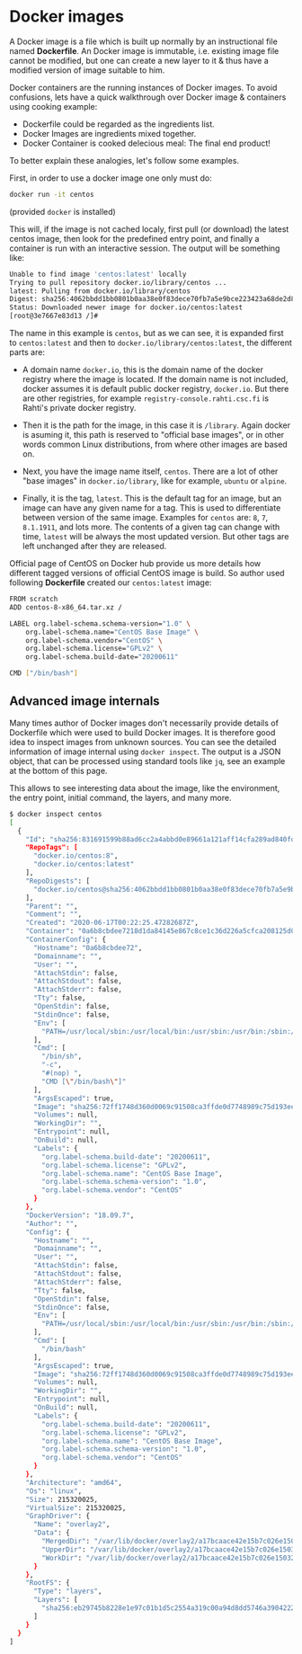 # Docker images

A Docker image is a file which is built up normally by an instructional file named **Dockerfile**. An Docker image is immutable, i.e. existing image file cannot be modified, but one can create a new layer to it & thus have a modified version of image suitable to him.

Docker containers are the running instances of Docker images. To avoid confusions, lets have a quick walkthrough over Docker image & containers using cooking example:

* Dockerfile could be regarded as the ingredients list.
* Docker Images are ingredients mixed together.
* Docker Container is cooked delecious meal: The final end product!

To better explain these analogies, let's follow some examples.

First, in order to use a docker image one only must do:

```sh
docker run -it centos
```

(provided `docker` is installed)

This will, if the image is not cached localy, first pull (or download) the latest centos image, then look for the predefined entry point, and finally a container is run with an interactive session. The output will be something like:

```sh
Unable to find image 'centos:latest' locally
Trying to pull repository docker.io/library/centos ...
latest: Pulling from docker.io/library/centos
Digest: sha256:4062bbdd1bb0801b0aa38e0f83dece70fb7a5e9bce223423a68de2d8b784b43b
Status: Downloaded newer image for docker.io/centos:latest
[root@3e7667e83d13 /]#
```

The name in this example is `centos`, but as we can see, it is expanded first to `centos:latest` and then to `docker.io/library/centos:latest`, the different parts are:

* A domain name `docker.io`, this is the domain name of the docker registry where the image is located. If the domain name is not included, docker assumes it is default public docker registry, `docker.io`. But there are other registries, for example  `registry-console.rahti.csc.fi` is Rahti's private docker registry.

* Then it is the path for the image, in this case it is `/library`. Again docker is asuming it, this path is reserved to "official base images", or in other words common Linux distributions, from where other images are based on.

* Next, you have the image name itself, `centos`. There are a lot of other "base images" in `docker.io/library`, like for example, `ubuntu` or `alpine`.

* Finally, it is the tag, `latest`. This is the default tag for an image, but an image can have any given name for a tag. This is used to differentiate between version of the same image. Examples for `centos` are: `8`, `7`, `8.1.1911`, and lots more. The contents of a given tag can change with time, `latest` will be always the most updated version. But other tags are left unchanged after they are released.


Official page of CentOS on Docker hub provide us more details how different tagged versions of official CentOS image is build. So author used following **Dockerfile** created our `centos:latest` image:
```sh
FROM scratch
ADD centos-8-x86_64.tar.xz /

LABEL org.label-schema.schema-version="1.0" \
    org.label-schema.name="CentOS Base Image" \
    org.label-schema.vendor="CentOS" \
    org.label-schema.license="GPLv2" \
    org.label-schema.build-date="20200611"

CMD ["/bin/bash"]
```

## Advanced image internals

Many times author of Docker images don't necessarily provide details of Dockerfile which were used to build Docker images. It is therefore good idea to inspect images from unknown sources. You can see the detailed information of image internal using `docker inspect`. The output is a JSON object, that can be processed using standard tools like `jq`, see an example at the bottom of this page.

This allows to see interesting data about the image, like the environment, the entry point, initial command, the layers, and many more.

```bash
$ docker inspect centos
[
  {
    "Id": "sha256:831691599b88ad6cc2a4abbd0e89661a121aff14cfa289ad840fd3946f274f1f",
    "RepoTags": [
      "docker.io/centos:8",
      "docker.io/centos:latest"
    ],
    "RepoDigests": [
      "docker.io/centos@sha256:4062bbdd1bb0801b0aa38e0f83dece70fb7a5e9bce223423a68de2d8b784b43b"
    ],
    "Parent": "",
    "Comment": "",
    "Created": "2020-06-17T00:22:25.47282687Z",
    "Container": "0a6b8cbdee7218d1da84145e867c8ce1c36d226a5cfca208125d08ac56f7c5af",
    "ContainerConfig": {
      "Hostname": "0a6b8cbdee72",
      "Domainname": "",
      "User": "",
      "AttachStdin": false,
      "AttachStdout": false,
      "AttachStderr": false,
      "Tty": false,
      "OpenStdin": false,
      "StdinOnce": false,
      "Env": [
        "PATH=/usr/local/sbin:/usr/local/bin:/usr/sbin:/usr/bin:/sbin:/bin"
      ],
      "Cmd": [
        "/bin/sh",
        "-c",
        "#(nop) ",
        "CMD [\"/bin/bash\"]"
      ],
      "ArgsEscaped": true,
      "Image": "sha256:72ff1748d360d0069c91508ca3ffde0d7748989c75d193eee3b0e85c62557efa",
      "Volumes": null,
      "WorkingDir": "",
      "Entrypoint": null,
      "OnBuild": null,
      "Labels": {
        "org.label-schema.build-date": "20200611",
        "org.label-schema.license": "GPLv2",
        "org.label-schema.name": "CentOS Base Image",
        "org.label-schema.schema-version": "1.0",
        "org.label-schema.vendor": "CentOS"
      }
    },
    "DockerVersion": "18.09.7",
    "Author": "",
    "Config": {
      "Hostname": "",
      "Domainname": "",
      "User": "",
      "AttachStdin": false,
      "AttachStdout": false,
      "AttachStderr": false,
      "Tty": false,
      "OpenStdin": false,
      "StdinOnce": false,
      "Env": [
        "PATH=/usr/local/sbin:/usr/local/bin:/usr/sbin:/usr/bin:/sbin:/bin"
      ],
      "Cmd": [
        "/bin/bash"
      ],
      "ArgsEscaped": true,
      "Image": "sha256:72ff1748d360d0069c91508ca3ffde0d7748989c75d193eee3b0e85c62557efa",
      "Volumes": null,
      "WorkingDir": "",
      "Entrypoint": null,
      "OnBuild": null,
      "Labels": {
        "org.label-schema.build-date": "20200611",
        "org.label-schema.license": "GPLv2",
        "org.label-schema.name": "CentOS Base Image",
        "org.label-schema.schema-version": "1.0",
        "org.label-schema.vendor": "CentOS"
      }
    },
    "Architecture": "amd64",
    "Os": "linux",
    "Size": 215320025,
    "VirtualSize": 215320025,
    "GraphDriver": {
      "Name": "overlay2",
      "Data": {
        "MergedDir": "/var/lib/docker/overlay2/a17bcaace42e15b7c026e1503296d6d59d3a71b80b0487a0ec9e931f79cdc459/merged",
        "UpperDir": "/var/lib/docker/overlay2/a17bcaace42e15b7c026e1503296d6d59d3a71b80b0487a0ec9e931f79cdc459/diff",
        "WorkDir": "/var/lib/docker/overlay2/a17bcaace42e15b7c026e1503296d6d59d3a71b80b0487a0ec9e931f79cdc459/work"
      }
    },
    "RootFS": {
      "Type": "layers",
      "Layers": [
        "sha256:eb29745b8228e1e97c01b1d5c2554a319c00a94d8dd5746a3904222ad65a13f8"
      ]
    }
  }
]
```
